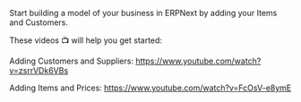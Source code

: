 Start building a model of your business in ERPNext by adding your Items and Customers.

These videos 📺 will help you get started:

Adding Customers and Suppliers: https://www.youtube.com/watch?v=zsrrVDk6VBs

Adding Items and Prices: https://www.youtube.com/watch?v=FcOsV-e8ymE